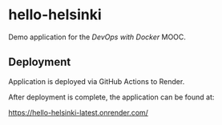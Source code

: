 # hello-helsinki

Demo application for the _DevOps with Docker_ MOOC.

## Deployment

Application is deployed via GitHub Actions to Render. 

After deployment is complete, the application can be found at:

https://hello-helsinki-latest.onrender.com/

